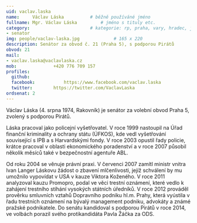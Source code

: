 ```yaml
---
uid: vaclav.laska
name:     Václav Láska	  		# běžně používáné jméno
fullname: Mgr. Václav Láska  		# jméno s tituly etc.
category:                 		# kategorie: rp, praha, vary, hradec, jmk, senat
- senator
img: people/vaclav-laska.jpg             # 165 x 220
description: Senátor za obvod č. 21 (Praha 5), s podporou Pirátů            	# kratký popis, max 160 znaků
obvod: 21
mail:
- vaclav.laska@vaclavlaska.cz
mob:			  +420 776 709 157
profiles:
  github:                 
  facebook: 		  https://www.facebook.com/vaclav.laska
  twitter: 		  https://twitter.com/VaclavLaska
ordsenat: 2
---
```


Václav Láska (4. srpna 1974, Rakovník) je senátor za volební obvod Praha 5, zvolený s podporou Pirátů.

Láska pracoval jako policejní vyšetřovatel. V roce 1999 nastoupil na Úřad finanční kriminality a ochrany státu (ÚFKOS), kde vedl vyšetřování související s IPB a s Harvardskými fondy. V roce 2003 opustil řady policie, krátce pracoval v oblasti ekonomického poradenství a v roce 2007 působil několik měsíců také v bezpečnostní agentuře ABL.

Od roku 2004 se věnuje právní praxi. V červenci 2007 zamítl ministr vnitra Ivan Langer Láskovu žádost o zbavení mlčenlivosti, jejíž schválení by mu umožnilo vypovídat v USA v kauze Viktora Koženého. V roce 2011 analyzoval kauzu Promopro, podal ve věci trestní oznámení, které vedlo k zahájení trestního stíhání vysokých státních úředníků. V roce 2012 prováděl prověrku smluvních vztahů Dopravního podniku hl.m. Prahy, která vyústila v řadu trestních oznámení na bývalý management podniku, advokáty a známé pražské podnikatele. Do senátu kandidoval s podporou Pirátů v roce 2014, ve volbách porazil svého protikandidáta Pavla Žáčka za ODS.

